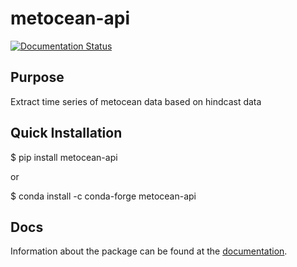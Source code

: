 # metocean-api

[![Documentation Status](https://readthedocs.org/projects/metocean-api/badge/?version=latest)](https://metocean-api.readthedocs.io/en/latest/?badge=latest)


## Purpose
Extract time series of metocean data based on hindcast data

## Quick Installation
$ pip install metocean-api 

or

$ conda install -c conda-forge metocean-api


## Docs
Information about the package can be found at the [documentation](https://metocean-api.readthedocs.io/en/latest/index.html).

